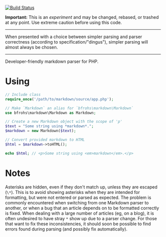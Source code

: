 [![Build Status](https://travis-ci.org/bfrohs/php-md.png)](https://travis-ci.org/bfrohs/php-md)

**Important:** This is an *experiment* and may be changed, rebased, or trashed at any
point. Use extreme caution before using this code.

---

When presented with a choice between simpler parsing and parser correctness (according to
specification/"dingus"), simpler parsing will almost always be chosen.

---

Developer-friendly markdown parser for PHP.

# Using

```php
// Include class
require_once('/path/to/markdown/source/app.php');

// Make `Markdown` an alias for `bfrohs\markdown\Markdown`
use bfrohs\markdown\Markdown as Markdown;

// Create a new Markdown object with the scope of 'p'
$text = "Some string using *markdown*.";
$markdown = new Markdown($text);

// Convert provided markdown to HTML
$html = $markdown->toHTML();

echo $html; // <p>Some string using <em>markdown</em>.</p>
```

# Notes

Asterisks are hidden, even if they don't match up, unless they are escaped (`\*`). This
is to avoid showing asterisks when they are intended for formatting, but were not entered
or parsed as expected. The problem is commonly encountered when switching from one
Markdown parser to another, or when a bug that an article depends on to be formatted
correctly is fixed. When dealing with a large number of articles (eg, on a blog), it is
often undesired to have stray `*` show up due to a parser change. For those that
want to fix these inconsistencies, it should soon be possible to find errors found during
parsing (and possibly fix automatically).
